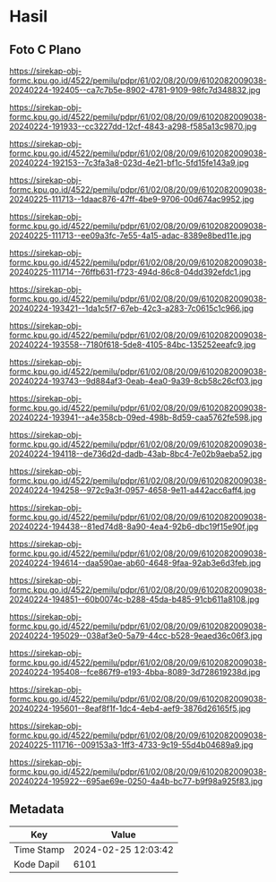 # Hasil

## Foto C Plano

https://sirekap-obj-formc.kpu.go.id/4522/pemilu/pdpr/61/02/08/20/09/6102082009038-20240224-192405--ca7c7b5e-8902-4781-9109-98fc7d348832.jpg

https://sirekap-obj-formc.kpu.go.id/4522/pemilu/pdpr/61/02/08/20/09/6102082009038-20240224-191933--cc3227dd-12cf-4843-a298-f585a13c9870.jpg

https://sirekap-obj-formc.kpu.go.id/4522/pemilu/pdpr/61/02/08/20/09/6102082009038-20240224-192153--7c3fa3a8-023d-4e21-bf1c-5fd15fe143a9.jpg

https://sirekap-obj-formc.kpu.go.id/4522/pemilu/pdpr/61/02/08/20/09/6102082009038-20240225-111713--1daac876-47ff-4be9-9706-00d674ac9952.jpg

https://sirekap-obj-formc.kpu.go.id/4522/pemilu/pdpr/61/02/08/20/09/6102082009038-20240225-111713--ee09a3fc-7e55-4a15-adac-8389e8bed11e.jpg

https://sirekap-obj-formc.kpu.go.id/4522/pemilu/pdpr/61/02/08/20/09/6102082009038-20240225-111714--76ffb631-f723-494d-86c8-04dd392efdc1.jpg

https://sirekap-obj-formc.kpu.go.id/4522/pemilu/pdpr/61/02/08/20/09/6102082009038-20240224-193421--1da1c5f7-67eb-42c3-a283-7c0615c1c966.jpg

https://sirekap-obj-formc.kpu.go.id/4522/pemilu/pdpr/61/02/08/20/09/6102082009038-20240224-193558--7180f618-5de8-4105-84bc-135252eeafc9.jpg

https://sirekap-obj-formc.kpu.go.id/4522/pemilu/pdpr/61/02/08/20/09/6102082009038-20240224-193743--9d884af3-0eab-4ea0-9a39-8cb58c26cf03.jpg

https://sirekap-obj-formc.kpu.go.id/4522/pemilu/pdpr/61/02/08/20/09/6102082009038-20240224-193941--a4e358cb-09ed-498b-8d59-caa5762fe598.jpg

https://sirekap-obj-formc.kpu.go.id/4522/pemilu/pdpr/61/02/08/20/09/6102082009038-20240224-194118--de736d2d-dadb-43ab-8bc4-7e02b9aeba52.jpg

https://sirekap-obj-formc.kpu.go.id/4522/pemilu/pdpr/61/02/08/20/09/6102082009038-20240224-194258--972c9a3f-0957-4658-9e11-a442acc6aff4.jpg

https://sirekap-obj-formc.kpu.go.id/4522/pemilu/pdpr/61/02/08/20/09/6102082009038-20240224-194438--81ed74d8-8a90-4ea4-92b6-dbc19f15e90f.jpg

https://sirekap-obj-formc.kpu.go.id/4522/pemilu/pdpr/61/02/08/20/09/6102082009038-20240224-194614--daa590ae-ab60-4648-9faa-92ab3e6d3feb.jpg

https://sirekap-obj-formc.kpu.go.id/4522/pemilu/pdpr/61/02/08/20/09/6102082009038-20240224-194851--60b0074c-b288-45da-b485-91cb611a8108.jpg

https://sirekap-obj-formc.kpu.go.id/4522/pemilu/pdpr/61/02/08/20/09/6102082009038-20240224-195029--038af3e0-5a79-44cc-b528-9eaed36c06f3.jpg

https://sirekap-obj-formc.kpu.go.id/4522/pemilu/pdpr/61/02/08/20/09/6102082009038-20240224-195408--fce867f9-e193-4bba-8089-3d728619238d.jpg

https://sirekap-obj-formc.kpu.go.id/4522/pemilu/pdpr/61/02/08/20/09/6102082009038-20240224-195601--8eaf8f1f-1dc4-4eb4-aef9-3876d26165f5.jpg

https://sirekap-obj-formc.kpu.go.id/4522/pemilu/pdpr/61/02/08/20/09/6102082009038-20240225-111716--009153a3-1ff3-4733-9c19-55d4b04689a9.jpg

https://sirekap-obj-formc.kpu.go.id/4522/pemilu/pdpr/61/02/08/20/09/6102082009038-20240224-195922--695ae69e-0250-4a4b-bc77-b9f98a925f83.jpg


## Metadata

| Key        | Value               |
| ---------- | ------------------- |
| Time Stamp | 2024-02-25 12:03:42 |
| Kode Dapil | 6101                |



